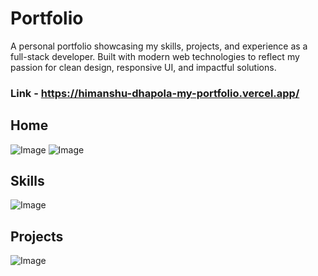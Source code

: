 # Portfolio

A personal portfolio showcasing my skills, projects, and experience as a full-stack developer. Built with modern web technologies to reflect my passion for clean design, responsive UI, and impactful solutions.

### Link - https://himanshu-dhapola-my-portfolio.vercel.app/

## Home
![Image](https://github.com/user-attachments/assets/911efa4a-4d36-4cde-a0e0-344d51fb8a76)
![Image](https://github.com/user-attachments/assets/d30254e2-d7fc-45ff-9b2e-e3830b3eef4b)

## Skills
![Image](https://github.com/user-attachments/assets/146fdbc5-be91-41e5-93e1-7c6795e0d4ce)

## Projects
![Image](https://github.com/user-attachments/assets/e28f51c2-854a-4582-bfb5-390312ce9fa9)
